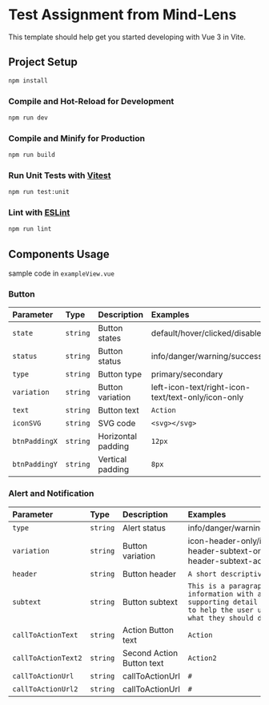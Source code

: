 # Test Assignment from Mind-Lens


This template should help get you started developing with Vue 3 in Vite.

## Project Setup

```sh
npm install
```

### Compile and Hot-Reload for Development

```sh
npm run dev
```

### Compile and Minify for Production

```sh
npm run build
```

### Run Unit Tests with [Vitest](https://vitest.dev/)

```sh
npm run test:unit
```

### Lint with [ESLint](https://eslint.org/)

```sh
npm run lint
```

## Components Usage
sample code in `exampleView.vue`

### Button
| Parameter | Type | Description | Examples |
| :--- | :--- | :--- | :--- |
| `state` | `string` | Button states | default/hover/clicked/disabled |
| `status` | `string` | Button status | info/danger/warning/success |
| `type` | `string` | Button type | primary/secondary |
| `variation` | `string` | Button variation | left-icon-text/right-icon-text/text-only/icon-only |
| `text` | `string` | Button text | `Action` |
| `iconSVG` | `string` | SVG code | `<svg></svg>` |
| `btnPaddingX` | `string` | Horizontal padding | `12px` |
| `btnPaddingY` | `string` | Vertical padding | `8px` |


### Alert and Notification
| Parameter | Type | Description | Examples |
| :--- | :--- | :--- | :--- |
| `type` | `string` | Alert status | info/danger/warning/success |
| `variation` | `string` | Button variation | icon-header-only/icon-header-subtext-only/icon-header-subtext-action |
| `header` | `string` | Button header | `A short descriptive header ` |
| `subtext` | `string` | Button subtext | `This is a paragraph of information with additional supporting detail or links to help the user understand what they should do.` |
| `callToActionText` | `string` | Action Button text | `Action` |
| `callToActionText2` | `string` | Second Action Button text | `Action2` |
| `callToActionUrl` | `string` | callToActionUrl | `#` |
| `callToActionUrl2` | `string` | callToActionUrl | `#` |
